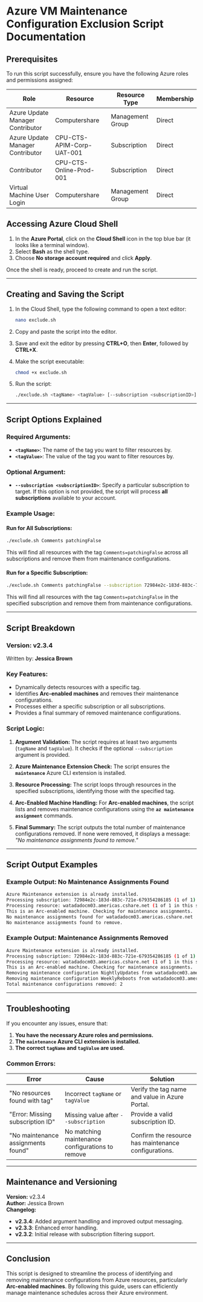 # **Azure VM Maintenance Configuration Exclusion Script Documentation**

## **Prerequisites**
To run this script successfully, ensure you have the following Azure roles and permissions assigned:

| **Role**                        | **Resource**                      | **Resource Type**       | **Membership** |
|---------------------------------|-----------------------------------|------------------------|----------------|
| Azure Update Manager Contributor | Computershare                     | Management Group        | Direct         |
| Azure Update Manager Contributor | CPU-CTS-APIM-Corp-UAT-001         | Subscription            | Direct         |
| Contributor                     | CPU-CTS-Online-Prod-001           | Subscription            | Direct         |
| Virtual Machine User Login      | Computershare                     | Management Group        | Direct         |

## **Accessing Azure Cloud Shell**
1. In the **Azure Portal**, click on the **Cloud Shell** icon in the top blue bar (it looks like a terminal window).
2. Select **Bash** as the shell type.
3. Choose **No storage account required** and click **Apply**.

Once the shell is ready, proceed to create and run the script.

---

## **Creating and Saving the Script**
1. In the Cloud Shell, type the following command to open a text editor:
   ```bash
   nano exclude.sh
   ```
2. Copy and paste the script into the editor.
3. Save and exit the editor by pressing **CTRL+O**, then **Enter**, followed by **CTRL+X**.

4. Make the script executable:
   ```bash
   chmod +x exclude.sh
   ```

5. Run the script:
   ```bash
   ./exclude.sh <tagName> <tagValue> [--subscription <subscriptionID>]
   ```

---

## **Script Options Explained**
### **Required Arguments:**
- **`<tagName>`**: The name of the tag you want to filter resources by.
- **`<tagValue>`**: The value of the tag you want to filter resources by.

### **Optional Argument:**
- **`--subscription <subscriptionID>`**: Specify a particular subscription to target. If this option is not provided, the script will process **all subscriptions** available to your account.

### **Example Usage:**
#### **Run for All Subscriptions:**
```bash
./exclude.sh Comments patchingFalse
```
This will find all resources with the tag `Comments=patchingFalse` across all subscriptions and remove them from maintenance configurations.

#### **Run for a Specific Subscription:**
```bash
./exclude.sh Comments patchingFalse --subscription 72984e2c-183d-883c-721e-679354286185
```
This will find all resources with the tag `Comments=patchingFalse` in the specified subscription and remove them from maintenance configurations.

---

## **Script Breakdown**
### **Version: v2.3.4**
Written by: **Jessica Brown**

### **Key Features:**
- Dynamically detects resources with a specific tag.
- Identifies **Arc-enabled machines** and removes their maintenance configurations.
- Processes either a specific subscription or all subscriptions.
- Provides a final summary of removed maintenance configurations.

### **Script Logic:**
1. **Argument Validation:**
   The script requires at least two arguments (`tagName` and `tagValue`). It checks if the optional `--subscription` argument is provided.

2. **Azure Maintenance Extension Check:**
   The script ensures the **`maintenance`** Azure CLI extension is installed.

3. **Resource Processing:**
   The script loops through resources in the specified subscriptions, identifying those with the specified tag.

4. **Arc-Enabled Machine Handling:**
   For **Arc-enabled machines**, the script lists and removes maintenance configurations using the **`az maintenance assignment`** commands.

5. **Final Summary:**
   The script outputs the total number of maintenance configurations removed. If none were removed, it displays a message: *"No maintenance assignments found to remove."*

---

## **Script Output Examples**
### **Example Output: No Maintenance Assignments Found**
```bash
Azure Maintenance extension is already installed.
Processing subscription: 72984e2c-183d-883c-721e-679354286185 (1 of 1)
Processing resource: watadadocm03.americas.cshare.net (1 of 1 in this subscription)
This is an Arc-enabled machine. Checking for maintenance assignments.
No maintenance assignments found for watadadocm03.americas.cshare.net
No maintenance assignments found to remove.
```

### **Example Output: Maintenance Assignments Removed**
```bash
Azure Maintenance extension is already installed.
Processing subscription: 72984e2c-183d-883c-721e-679354286185 (1 of 1)
Processing resource: watadadocm03.americas.cshare.net (1 of 1 in this subscription)
This is an Arc-enabled machine. Checking for maintenance assignments.
Removing maintenance configuration NightlyUpdates from watadadocm03.americas.cshare.net
Removing maintenance configuration WeeklyReboots from watadadocm03.americas.cshare.net
Total maintenance configurations removed: 2
```

---

## **Troubleshooting**
If you encounter any issues, ensure that:
1. **You have the necessary Azure roles and permissions.**
2. **The `maintenance` Azure CLI extension is installed.**
3. **The correct `tagName` and `tagValue` are used.**

### **Common Errors:**
| **Error**                             | **Cause**                                            | **Solution**                                          |
|--------------------------------------|----------------------------------------------------|------------------------------------------------------|
| "No resources found with tag"        | Incorrect `tagName` or `tagValue`                  | Verify the tag name and value in Azure Portal.       |
| "Error: Missing subscription ID"     | Missing value after `--subscription`               | Provide a valid subscription ID.                    |
| "No maintenance assignments found"  | No matching maintenance configurations to remove   | Confirm the resource has maintenance configurations. |

---

## **Maintenance and Versioning**
**Version:** v2.3.4  
**Author:** Jessica Brown  
**Changelog:**
- **v2.3.4**: Added argument handling and improved output messaging.
- **v2.3.3**: Enhanced error handling.
- **v2.3.2**: Initial release with subscription filtering support.

---

## **Conclusion**
This script is designed to streamline the process of identifying and removing maintenance configurations from Azure resources, particularly **Arc-enabled machines**. By following this guide, users can efficiently manage maintenance schedules across their Azure environment.

